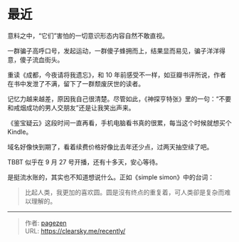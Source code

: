 # 最近


意料之中，“它们”害怕的一切意识形态内容自然不敢直视。

一群骗子高呼口号，发起运动，一群傻子蜂拥而上，结果显而易见，骗子洋洋得意，傻子流血街头。

重读《成都，今夜请将我遗忘》，和 10 年前感受不一样，如豆瓣书评所说，作者在书中发泄了不满，留下了一群颓废厌世的读者。

记忆力越来越差，原因我自己很清楚。尽管如此，《神探亨特张》里的一句：“不要和戒烟成功的男人交朋友”还是让我笑出声来。

《鉴宝疑云》这段时间一直再看，手机电脑看书真的很累，每当这个时候就想买个 Kindle。

域名好像快到期了，看着续费价格好像比去年还少点，过两天抽空续了吧。

TBBT 似乎在 9 月 27 号开播，还有十多天，安心等待。

是挺流水账的，其实也不知道想说什么。正如《simple simon》中的台词：

> 比起人类，我更加的喜欢圆。圆是沒有终点的重复着，可人类卻是复杂而难以理解的。

---

> 作者: [pagezen](http://clearsky.me/)  
> URL: https://clearsky.me/recently/  

